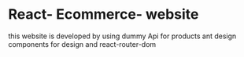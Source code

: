 # React- Ecommerce- website 

this website is developed by using dummy Api for products ant design components for design and react-router-dom
